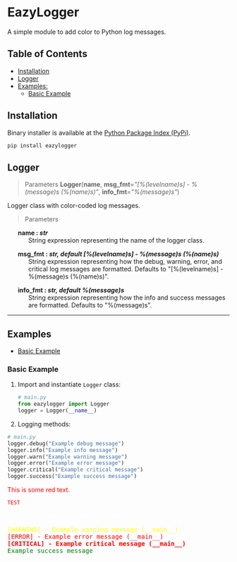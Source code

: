 # EazyLogger

A simple module to add color to Python log messages.

## Table of Contents

- [Installation](#installation)
- [Logger](#logger)
- [Examples:](#examples)
  - [Basic Example](#basic-example)

## Installation

Binary installer is available at the [Python Package Index (PyPi)](#).

```bash
pip install eazylogger
```

## Logger

> Parameters
> <strong id='Logger'>Logger</strong>(<b>name</b>, <b>msg_fmt</b><i>="[%(levelname)s] - %(message)s (%(name)s)"</i>, <b>info_fmt</b><i>="%(message)s"</i>)

Logger class with color-coded log messages.

> Parameters

<ul style='list-style: none'>
	<li id='Logger-name'>
		<b>name : <i>str</i></b>
		<ul style='list-style: none'>
			<li id='Logger-name-description'>String expression representing the name of the logger class.</li>
		</ul>
	</li>
</ul>
<ul style='list-style: none'>
	<li id='Logger-msg_fmt'>
		<b>msg_fmt : <i>str, default [%(levelname)s] - %(message)s (%(name)s)</i></b>
		<ul style='list-style: none'>
			<li id='Logger-msg_fmt-description'>String expression representing how the debug, warning, error, and critical log messages are formatted. Defaults to "[%(levelname)s] - %(message)s (%(name)s)".</li>
		</ul>
	</li>
</ul>
<ul style='list-style: none'>
	<li id='Logger-info_fmt'>
		<b>info_fmt : <i>str, default %(message)s</i></b>
		<ul style='list-style: none'>
			<li id='Logger-info_fmt-description'>String expression representing how the info and success messages are formatted. Defaults to "%(message)s".</li>
		</ul>
	</li>
</ul>

<hr>

## Examples

- [Basic Example](#basic-example)

### Basic Example

1. Import and instantiate `Logger` class:

   ```python
   # main.py
   from eazylogger import Logger
   logger = Logger(__name__)
   ```

2. Logging methods:

```python
# main.py
logger.debug("Example debug message")
logger.info("Example info message")
logger.warn("Example warning message")
logger.error("Example error message")
logger.critical("Example critical message")
logger.success("Example success message")
```

<p style='color:red'>This is some red text.</p>
<code style="color:red">TEST</code>

<pre style="padding:0;">
<span style="color:white !important; font-weight: 100;">[DEBUG] - Example debug message (__main__)</span>
<span style="color:white; font-weight: 100;">Example info message</span>
<span style="color:yellow !important; font-weight: 100;">[WARNING] - Example warning message (__main__)</span>
<span style="color:red; font-weight: 100;">[ERROR] - Example error message (__main__)</span>
<span style="color:red; font-weight: 900;">[CRITICAL] - Example critical message (__main__)</span>
<span style="color:green; font-weight: 100;">Example success message</span>
</pre>
